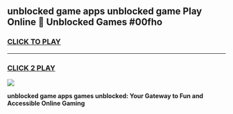 
## unblocked game apps unblocked game Play Online 👋 Unblocked Games #00fho
<h3>
<a href="https://premium.freeplayer.one?title=unblocked_game_apps&ref=21F">CLICK TO PLAY</a></h3>
<hr>

<h3>
<a href="https://premium.freeplayer.one?title=unblocked_game_apps&ref=21F">CLICK 2 PLAY</a>
  
</h3>

<a href="https://premium.freeplayer.one?title=unblocked_game_apps&ref=21F/"><img src="https://clearcache.store/games.png"></a>


**unblocked game apps games unblocked: Your Gateway to Fun and Accessible Online Gaming**
